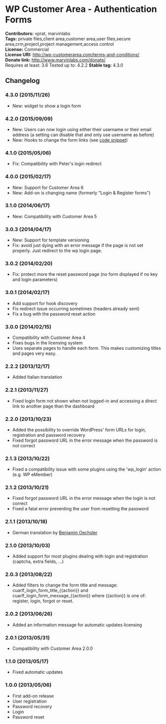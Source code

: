 # WP Customer Area - Authentication Forms #

**Contributors:** 		vprat, marvinlabs  
**Tags:** 				private files,client area,customer area,user files,secure area,crm,project,project management,access control  
**License:** 			Commercial  
**License URI:** 		http://wp-customerarea.com/terms-and-conditions/  
**Donate link:** 		http://www.marvinlabs.com/donate/  
Requires at least:	3.6
Tested up to:		4.2.2
**Stable tag:** 		4.3.0  

## Changelog ##

### 4.3.0 (2015/11/26) ###

* New: widget to show a login form

### 4.2.0 (2015/09/09) ###

* New: Users can now login using either their username or their email address (a setting can disable that and only use username as before)
* New: Hooks to change the form links (see [code snippet](http://wp-customerarea.com/snippet/authentication-forms-change-the-links-below-the-forms/))

### 4.1.0 (2015/05/06) ###

* Fix: Compatibility with Peter's login redirect

### 4.0.0 (2015/02/17) ###

* New: Support for Customer Area 6
* New: Add-on is changing name (formerly "Login & Register forms")

### 3.1.0 (2014/06/17) ###

* New: Compatibility with Customer Area 5

### 3.0.3 (2014/04/17) ###

* New: Support for template versioning
* Fix: avoid just dying with an error message if the page is not set properly. Just redirect to the wp login page.

### 3.0.2 (2014/02/20) ###

* Fix: protect more the reset password page (no form displayed if no key and login parameters)

### 3.0.1 (2014/02/17) ###

* Add support for hook discovery 
* Fix redirect issue occurring sometimes (headers already sent)
* Fix a bug with the password reset action

### 3.0.0 (2014/02/15) ###

* Compatibility with Customer Area 4
* Fixes bugs in the licensing system
* Uses separate pages to handle each form. This makes customizing titles and pages very easy.

### 2.2.2 (2013/12/17) ###

* Added Italian translation

### 2.2.1 (2013/11/27) ###

* Fixed login form not shown when not logged-in and accessing a direct link to another page than the dashboard 

### 2.2.0 (2013/10/23) ###

* Added the possibility to override WordPress' form URLs for login, registration and password recovery
* Fixed forgot password URL in the error message when the password is not correct

### 2.1.3 (2013/10/22) ###

* Fixed a compatibility issue with some plugins using the 'wp_login' action (e.g. WP eMember)

### 2.1.2 (2013/10/21) ###

* Fixed forgot password URL in the error message when the login is not correct
* Fixed a fatal error preventing the user from resetting the password

### 2.1.1 (2013/10/18) ###

* German translation by [Benjamin Oechsler](http://benlocal.de)

### 2.1.0 (2013/10/03) ###

* Added support for most plugins dealing with login and registration (captcha, extra fields, ...)

### 2.0.3 (2013/08/22) ###

* Added filters to change the form title and message: cuarlf_login_form_title_{{action}} and cuarlf_login_form_message_{{action}}
where {{action}} is one of: register, login, forgot or reset.

### 2.0.2 (2013/06/26) ###

* Added an information message for automatic updates licensing

### 2.0.1 (2013/05/31) ###

* Compatibility with Customer Area 2.0.0

### 1.1.0 (2013/05/17) ###

* Fixed automatic updates

### 1.0.0 (2013/05/06) ###

* First add-on release
* User registration
* Password recovery
* Login
* Password reset
